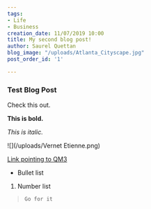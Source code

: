 ```yaml
---
tags:
- Life
- Business
creation_date: 11/07/2019 10:00
title: My second blog post!
author: Saurel Quettan
blog_image: "/uploads/Atlanta_Cityscape.jpg"
post_order_id: '1'

---
```

### Test Blog Post

Check this out.

**This is bold.**

_This is italic._

![](/uploads/Vernet Etienne.png)

[Link pointing to QM3](http://www.qm3us.com "Go to QM3")

* Bullet list

1. Number list

>     Go for it
